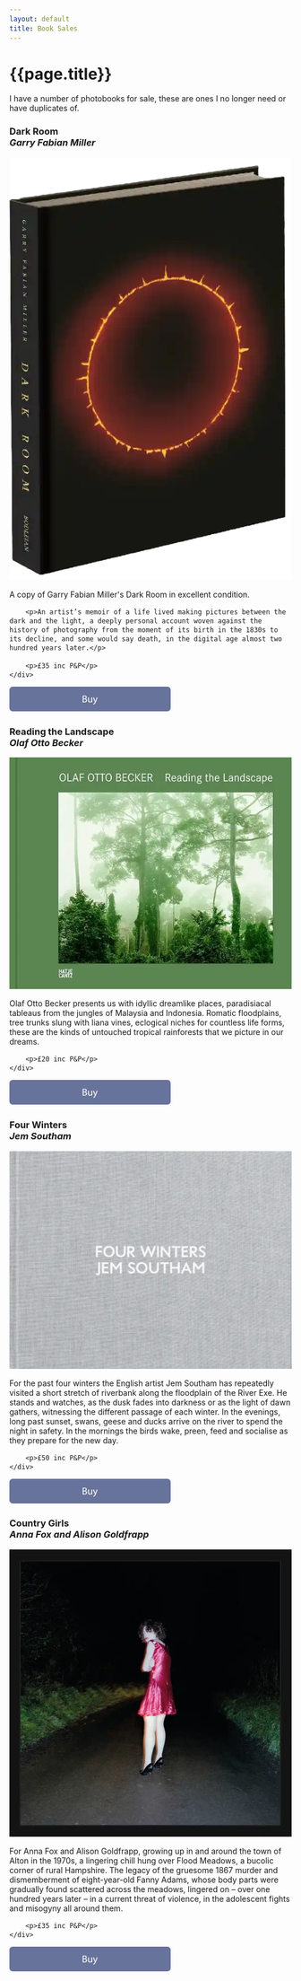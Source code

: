 ```yaml
---
layout: default
title: Book Sales
---
```


# {{page.title}}

I have a number of photobooks for sale, these are ones I no longer need or have duplicates of.

<div class="book-sales">
	<h3>Dark Room<br/>
	<em>Garry Fabian Miller</em></h3>
<div class="book-sales-container">
	<div class="book-sale-item">
		<img src="dark-room.webp" alt="Dark Room by Garry Fabian Miller" />
	</div>
	<div class="book-sale-item-two">
		<p>A copy of Garry Fabian Miller's Dark Room in excellent condition.</p>

		<p>An artist’s memoir of a life lived making pictures between the dark and the light, a deeply personal account woven against the history of photography from the moment of its birth in the 1830s to its decline, and some would say death, in the digital age almost two hundred years later.</p>
		
		<p>£35 inc P&P</p>
	</div>
</div>
	<a href="https://buy.stripe.com/3cs6p2gVa4YPe0UaF4" class="buybutton">
		<img src="../assets/buy.svg" width="288px" height="44px" alt="Buy" title="Buy" />
	</a>
</div>

<div class="book-sales">
	<h3>Reading the Landscape<br/>
	<em>Olaf Otto Becker</em></h3>
<div class="book-sales-container">
	<div class="book-sale-item">
		<img src="reading-the-landscape.webp" alt="Reading the Landscape by Olaf Otto Becker" />
	</div>
	<div class="book-sale-item-two">
		<p>Olaf Otto Becker presents us with idyllic dreamlike places, paradisiacal tableaus from the jungles of Malaysia and Indonesia. Romatic floodplains, tree trunks slung with liana vines, eclogical niches for countless life forms, these are the kinds of untouched tropical rainforests that we pic­ture in our dreams. </p>
	
		<p>£20 inc P&P</p>
	</div>
</div>
	<a href="https://buy.stripe.com/5kAcNqfR6aj93mg8wX" class="buybutton">
		<img src="../assets/buy.svg" width="288px" height="44px" alt="Buy" title="Buy" />
	</a>
</div>

<div class="book-sales">
	<h3>Four Winters<br/>
	<em>Jem Southam</em></h3>
<div class="book-sales-container">
	<div class="book-sale-item">
		<img src="four-winters.webp" alt="Four Winters by Jem Southam" />
	</div>
	<div class="book-sale-item-two">
		<p>For the past four winters the English artist Jem Southam has repeatedly visited a short stretch of riverbank along the floodplain of the River Exe. He stands and watches, as the dusk fades into darkness or as the light of dawn gathers, witnessing the different passage of each winter. In the evenings, long past sunset, swans, geese and ducks arrive on the river to spend the night in safety. In the mornings the birds wake, preen, feed and socialise as they prepare for the new day.</p>
	
		<p>£50 inc P&P</p>
	</div>
</div>
	<a href="https://buy.stripe.com/00gdRucEU62T3mg00s" class="buybutton">
		<img src="../assets/buy.svg" width="288px" height="44px" alt="Buy" title="Buy" />
	</a>
</div>

<div class="book-sales">
	<h3>Country Girls<br/>
	<em>Anna Fox and Alison Goldfrapp</em></h3>
<div class="book-sales-container">
	<div class="book-sale-item">
		<img src="country-girls.webp" alt="Country Girls by Anna Fox and Alison Goldfrapp" />
	</div>
	<div class="book-sale-item-two">
		<p>For Anna Fox and Alison Goldfrapp, growing up in and around the town of Alton in the 1970s, a lingering chill hung over Flood Meadows, a bucolic corner of rural Hampshire. The legacy of the gruesome 1867 murder and dismemberment of eight-year-old Fanny Adams, whose body parts were gradually found scattered across the meadows, lingered on – over one hundred years later – in a current threat of violence, in the adolescent fights and misogyny all around them.</p>
	
		<p>£35 inc P&P</p>
	</div>
</div>
	<a href="https://buy.stripe.com/fZe3cQawM0Iz9KEdRj" class="buybutton">
		<img src="../assets/buy.svg" width="288px" height="44px" alt="Buy" title="Buy" />
	</a>
</div>